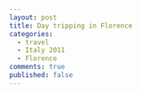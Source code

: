 ```yaml
---
layout: post
title: Day tripping in Florence
categories: 
  - travel
  - Italy 2011
  - Florence
comments: true
published: false
---
```


